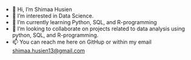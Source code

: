 - 👋 Hi, I’m Shimaa Husien
- 👀 I’m interested in Data Science.
- 🌱 I’m currently learning Python, SQL, and R-programming
- 💞️ I’m looking to collaborate on projects related to data analysis using python, SQL, and R-programming.
- 📫 You can reach me here on GitHup or within my email shimaa.husien13@gmail.com

<!---
SHusien/SHusien is a ✨ special ✨ repository because its `README.md` (this file) appears on your GitHub profile.
You can click the Preview link to take a look at your changes.
--->
